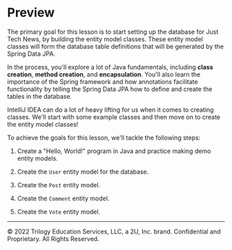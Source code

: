 # Preview

The primary goal for this lesson is to start setting up the database for Just Tech News, by building the entity model classes. These entity model classes will form the database table definitions that will be generated by the Spring Data JPA.

In the process, you'll explore a lot of Java fundamentals, including **class creation**, **method creation**, and **encapsulation**. You'll also learn the importance of the Spring framework and how annotations facilitate functionality by telling the Spring Data JPA how to define and create the tables in the database.

IntelliJ IDEA can do a lot of heavy lifting for us when it comes to creating classes. We'll start with some example classes and then move on to create the entity model classes!

To achieve the goals for this lesson, we'll tackle the following steps:

1. Create a "Hello, World!" program in Java and practice making demo entity models.

2. Create the `User` entity model for the database.

3. Create the `Post` entity model.

4. Create the `Comment` entity model.

5. Create the `Vote` entity model.

---
© 2022 Trilogy Education Services, LLC, a 2U, Inc. brand. Confidential and Proprietary. All Rights Reserved.